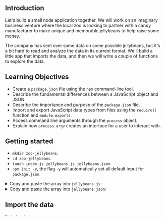 ## Introduction

Let's build a small node application together. We will work on an imaginary business venture where the local zoo is looking to partner with a candy manufacturer to make unique and memorable jellybeans to help raise some money.

The company has sent over some data on some possible jellybeans, but it's a bit hard to read and analyze the data in its current format. We'll build a little app that imports the data, and then we will write a couple of functions to explore the data.

## Learning Objectives

- Create a `package.json` file using the `npm` command-line tool.
- Describe the fundamental differences between a JavaScript object and JSON.
- Describe the importance and purpose of the `package.json` file.
- Import and export JavaScript data types from files using the `require()` function and `module.exports`.
- Access command line arguments through the `process` object.
- Explain how `process.argv` creates an interface for a user to interact with.

## Getting started

- `mkdir zoo-jellybeans`.
- `cd zoo-jellybeans`.
- `touch index.js jellybeans.js jellybeans.json`.
- `npm init -y`, the flag `-y` will automatically set all default input for `package.json`.

<details><summary>Copy and paste the array into <code>jellybeans.js</code>:</summary>

<code><pre>

```js
const jellybeans = [
  {
    name: 'Wiggly Chilean Corralero',
    color: 'sky blue',
    flavorType: 'bitter',
    inStock: true
  },
  {
    name: 'Impish Argente Brun',
    color: 'gold',
    flavorType: 'spicy',
    inStock: false
  },
  {
    name: 'Venerated Pulikulam',
    color: 'yellow',
    flavorType: 'salty',
    inStock: true
  },
  {
    name: 'Well-to-do Hognosed viper',
    color: 'blue',
    flavorType: 'salty',
    inStock: false
  },
  {
    name: 'Attractive Australian Freshwater Crocodile',
    color: 'black',
    flavorType: 'fruity',
    inStock: true
  },
  {
    name: 'Mediocre West African Lion',
    color: 'olive',
    flavorType: 'fruity',
    inStock: true
  },
  {
    name: 'Ill-informed Bolognese',
    color: 'salmon',
    flavorType: 'salty',
    inStock: false
  },
  {
    name: 'Warped Bouvier des Flandres',
    color: 'lime',
    flavorType: 'spicy',
    inStock: true
  },
  {
    name: 'Serene Allmogekor',
    color: 'tan',
    flavorType: 'bitter',
    inStock: false
  },
  {
    name: 'Brisk Grass Carrying Wasp',
    color: 'fuchsia',
    flavorType: 'savory',
    inStock: true
  }
];

module.exports = jellybeans;
```

</pre></code>

</details>

<details><summary>Copy and paste the array into <code>jellybeans.json</code>:</summary>

<code><pre>

```json
[
  {
    "name": "Perfumed Savannah",
    "color": "yellow",
    "flavorType": "fruity",
    "inStock": true
  },
  {
    "name": "Agitated Northeast Congo Lion",
    "color": "fuchsia",
    "flavorType": "fruity",
    "inStock": false
  },
  {
    "name": "Royal Australian Draught Horse",
    "color": "magenta",
    "flavorType": "spicy",
    "inStock": true
  },
  {
    "name": "Unselfish Kurilian Bobtail",
    "color": "turquoise",
    "flavorType": "salty",
    "inStock": true
  },
  {
    "name": "Glorious Northeast Congo Lion",
    "color": "magenta",
    "flavorType": "nutty",
    "inStock": false
  },
  {
    "name": "Rotating Silver",
    "color": "gold",
    "flavorType": "fruity",
    "inStock": false
  },
  {
    "name": "Speedy Toyger",
    "color": "gold",
    "flavorType": "spicy",
    "inStock": true
  },
  {
    "name": "Flowery Australian Freshwater Crocodile",
    "color": "grey",
    "flavorType": "salty",
    "inStock": true
  },
  {
    "name": "Upset Chinese River Dolphin",
    "color": "indigo",
    "flavorType": "nutty",
    "inStock": true
  },
  {
    "name": "Smoggy Württemberger",
    "color": "pink",
    "flavorType": "savory",
    "inStock": false
  }
]
```

</pre></code>
</details>

## Import the data

In `index.js`:

- Import `jellybeans.js` and set it to a variable `jellybeans`.
- Import `jellybeans.json` and set it to a variable `jellybeansJSON`.
- Log each one to confirm you've successfully imported each set of data.

List three similarities of JS objects and JSON

List three differences between JS objects and JSON

## Work with the data

### See a list of salty jellybeans

There are 6 `flavorTypes`:

- spicy
- salty
- fruity
- nutty
- savory
- bitter

Create a variable called `salty` that will be an array of all the salty jellybeans from the `jellybeans` array.

To do this, we can approach this by realizing that we want to `filter` out all the jellybeans that are not salty. Therefore we can use the `filter` method:

```js
const salty = jellybeansJSON.filter();
```

Then, we want to confirm that the jellybean(jb) `flavorType` is equal to `salty`. If this value is true, it will be added to a new array. If it is false, it will not be added to the new array.

```js
const salty = jellybeansJSON.filter((jb) => {
  return jb.flavorType === 'salty';
});

console.log(salty);
```

- [Filter method documentation](https://developer.mozilla.org/en-US/docs/Web/JavaScript/Reference/Global_Objects/Array/filter)

### Allow user to choose the flavor type through the command line.

Create a new function:

```js
function showByFlavor(flavor) {
  return jellybeansJSON.filter((jb) => {
    return jb.flavorType === flavor;
  });
}

console.log(showByFlavor(process.argv[2]));
```

In the command-line:

```bash
node index.js salty
```

- What is `process`?
- What is `process.argv`?
- Why did we need to use `[2]` to access the user input `salty`?

### Write a function that allows you to see jellybeans listed alphabetically by color

Create a function called `organizeByColor` that will take arguments of a jellybeans array and return the array with the objects organized by color.

```js
const organizeByColor = (candies) => {
  return candies;
};
```

> **Question:** Why is it important to NOT name the parameter the same as the data variable?

#### Review the sort method

`a` will represent the first array object, and `b` will represent the second object.

`.sort()` will iterate over the array and compare `a` to `b`.

Strings are compared by the first character only. The character values are based on their [character code values](https://www.w3schools.com/charsets/ref_utf_basic_latin.asp). For example, lowercase `a` is valued at 97, `b` is valued at 98, and `z`'s value is 122. Notice that capital letters have different codes. For example, the letter `A` has a value of 65.

There are three possibilities when comparing values. To sort the items in alphabetically ascending order, we will follow the following:

- `a` is smaller than `b`. Therefore it must move to the left. In order to move it to the left, we will return a value of `-1`.
- `a` is larger than `b`. Therefore it must move to the right. In order to move it to the right, we will return a value of `1`.
- `a` and `b` are the same. Therefore the order should not change. We will return a value of 0.

#### Complete the function

```js
const organizeByColor = (candies) => {
  return candies.sort((a, b) => {
    if (a.color < b.color) {
      return -1;
    } else if (a.color > b.color) {
      return 1;
    } else {
      return 0;
    }
  });
};
```

```js
console.log(organizeByColor(jellybeansJSON));
```

- [Sort method documentation](https://developer.mozilla.org/en-US/docs/Web/JavaScript/Reference/Global_Objects/Array/sort)

## Bonus

Create a new function that takes a second argument that will allow the user to input whether or not the data should be sorted in ascending or descending order.
